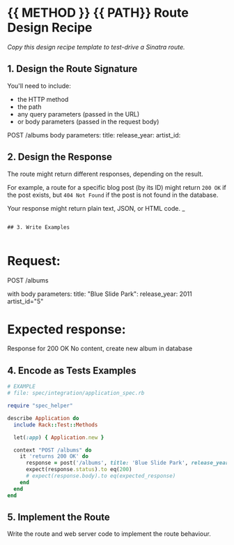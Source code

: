 # {{ METHOD }} {{ PATH}} Route Design Recipe

_Copy this design recipe template to test-drive a Sinatra route._

## 1. Design the Route Signature

You'll need to include:
  * the HTTP method
  * the path
  * any query parameters (passed in the URL)
  * or body parameters (passed in the request body)

  POST
  /albums
  body parameters:
  title:
  release_year:
  artist_id:

## 2. Design the Response

The route might return different responses, depending on the result.

For example, a route for a specific blog post (by its ID) might return `200 OK` if the post exists, but `404 Not Found` if the post is not found in the database.

Your response might return plain text, JSON, or HTML code. 
_


```

## 3. Write Examples


```
# Request:

POST /albums

with body parameters:
title: "Blue Slide Park":
release_year: 2011
artist_id="5"


# Expected response:

Response for 200 OK
No content, create new album in database


## 4. Encode as Tests Examples

```ruby
# EXAMPLE
# file: spec/integration/application_spec.rb

require "spec_helper"

describe Application do
  include Rack::Test::Methods

  let(:app) { Application.new }

  context "POST /albums" do
    it 'returns 200 OK' do
      response = post('/albums', title: 'Blue Slide Park', release_year: '2011', artist_id = '5')
      expect(response.status).to eq(200)
      # expect(response.body).to eq(expected_response)
    end
  end
end
```

## 5. Implement the Route

Write the route and web server code to implement the route behaviour.
